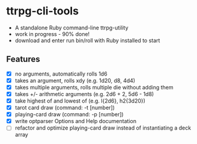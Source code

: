 # ttrpg-cli-tools

- A standalone Ruby command-line ttrpg-utility
- work in progress - 90% done!
- download and enter run bin/roll with Ruby installed to start

## Features

- [x] no arguments, automatically rolls 1d6
- [x] takes an argument, rolls xdy (e.g. 1d20, d8, 4d4)
- [x] takes multiple arguments, rolls multiple die without adding them
- [x] takes +/- arithmetic arguments (e.g. 2d6 + 2, 5d6 - 1d8)
- [x] take highest of and lowest of (e.g. l{2d6}, h2{3d20})
- [x] tarot card draw (command: -t [number])
- [x] playing-card draw (command: -p [number])
- [x] write optparser Options and Help documentation
- [ ] refactor and optimize playing-card draw instead of instantiating a deck array